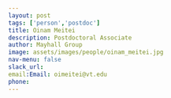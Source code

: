 ```yaml
---
layout: post 
tags: ['person','postdoc']
title: Oinam Meitei 
description: Postdoctoral Associate
author: Mayhall Group 
image: assets/images/people/oinam_meitei.jpg
nav-menu: false 
slack_url: 
email:Email: oimeitei@vt.edu 
phone: 
---
```


